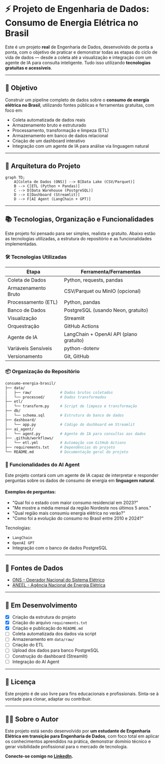 # ⚡ Projeto de Engenharia de Dados: Consumo de Energia Elétrica no Brasil

Este é um projeto **real** de Engenharia de Dados, desenvolvido de ponta a ponta, com o objetivo de praticar e demonstrar todas as etapas do ciclo de vida de dados — desde a coleta até a visualização e integração com um agente de IA para consulta inteligente. Tudo isso utilizando **tecnologias gratuitas e acessíveis**.

---

## 🎯 Objetivo

Construir um pipeline completo de dados sobre o **consumo de energia elétrica no Brasil**, utilizando fontes públicas e ferramentas gratuitas, com foco em:

- Coleta automatizada de dados reais
- Armazenamento bruto e estruturado
- Processamento, transformação e limpeza (ETL)
- Armazenamento em banco de dados relacional
- Criação de um dashboard interativo
- Integração com um agente de IA para análise via linguagem natural

---

## 🧱 Arquitetura do Projeto

```mermaid
graph TD;
    A[Coleta de Dados (ONS)] --> B[Data Lake (CSV/Parquet)]
    B --> C[ETL (Python + Pandas)]
    C --> D[Data Warehouse (PostgreSQL)]
    D --> E[Dashboard (Streamlit)]
    D --> F[AI Agent (LangChain + GPT)]
```

---

## 📚 Tecnologias, Organização e Funcionalidades

Este projeto foi pensado para ser simples, realista e gratuito. Abaixo estão as tecnologias utilizadas, a estrutura do repositório e as funcionalidades implementadas.

### 🛠️ Tecnologias Utilizadas

| Etapa                   | Ferramenta/Ferramentas                     |
|------------------------|--------------------------------------------|
| Coleta de Dados        | Python, requests, pandas                   |
| Armazenamento Bruto    | CSV/Parquet ou MinIO (opcional)            |
| Processamento (ETL)    | Python, pandas                             |
| Banco de Dados         | PostgreSQL (usando Neon, gratuito)         |
| Visualização           | Streamlit                                  |
| Orquestração           | GitHub Actions                             |
| Agente de IA           | LangChain + OpenAI API (plano gratuito)    |
| Variáveis Sensíveis    | python-dotenv                              |
| Versionamento          | Git, GitHub                                |

### 📦 Organização do Repositório

```bash
consumo-energia-brasil/
├── data/
│   ├── raw/             # Dados brutos coletados
│   └── processed/       # Dados transformados
├── etl/
│   └── transform.py     # Script de limpeza e transformação
├── db/
│   └── schema.sql       # Estrutura do banco de dados
├── dashboard/
│   └── app.py           # Código do dashboard em Streamlit
├── ai_agent/
│   └── agent.py         # Agente de IA para consultas aos dados
├── .github/workflows/
│   └── etl.yml          # Automação com GitHub Actions
├── requirements.txt     # Dependências do projeto
└── README.md            # Documentação geral do projeto
```

### 🧠 Funcionalidades do AI Agent

Este projeto contará com um agente de IA capaz de interpretar e responder perguntas sobre os dados de consumo de energia em **linguagem natural**.

#### Exemplos de perguntas:
- "Qual foi o estado com maior consumo residencial em 2023?"
- "Me mostre a média mensal da região Nordeste nos últimos 5 anos."
- "Qual região mais consumiu energia elétrica no verão?"
- "Como foi a evolução do consumo no Brasil entre 2010 e 2024?"

Tecnologias:
- `LangChain`
- `OpenAI GPT`
- Integração com o banco de dados PostgreSQL

---

## 🔗 Fontes de Dados

- [ONS - Operador Nacional do Sistema Elétrico](https://dados.ons.org.br)
- [ANEEL - Agência Nacional de Energia Elétrica](https://dadosabertos.aneel.gov.br)

---

## 🚧 Em Desenvolvimento

- [x] Criação da estrutura do projeto
- [x] Criação do arquivo `requirements.txt`
- [x] Criação e publicação do `README.md`
- [ ] Coleta automatizada dos dados via script
- [ ] Armazenamento em `data/raw/`
- [ ] Criação do ETL
- [ ] Upload dos dados para banco PostgreSQL
- [ ] Construção do dashboard (Streamlit)
- [ ] Integração do AI Agent

---

## 📄 Licença

Este projeto é de uso livre para fins educacionais e profissionais. Sinta-se à vontade para clonar, adaptar ou contribuir.

---

## 👨‍💻 Sobre o Autor

Este projeto está sendo desenvolvido por **um estudante de Engenharia Elétrica em transição para Engenharia de Dados**, com foco total em aplicar os conhecimentos aprendidos na prática, demonstrar domínio técnico e gerar visibilidade profissional para o mercado de tecnologia.

**Conecte-se comigo no [LinkedIn](https://www.linkedin.com/in/matheussmends/).**
